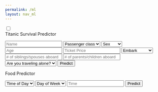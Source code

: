 ```yaml
---
permalink: /ml
layout: nav_ml
---
```

<html>
<head>
    <title>Slide Navbar</title>
    <link rel="stylesheet" type="text/css" href="ml-styles.css">
    <link href="https://fonts.googleapis.com/css2?family=Jost:wght@500&display=swap" rel="stylesheet">
</head>
<body>
    <div class="main">        
        <input type="checkbox" id="chk" aria-hidden="true">
            <div class="signup">
                <form>
                    <label for="chk" aria-hidden="true">Titanic Survival Predictor</label>
                    <p id="result" aria-hidden="true"></p>
                    <input id="Name" placeholder="Name" required="">
                    <select id="class" required>
                        <option disabled selected>Passenger class</option>
                        <option value="1">1st</option>
                        <option value="2">2nd</option>
                        <option value="3">3rd</option>
                    </select>
                    <select id="sex">
                        <option disabled selected>Sex</option>
                        <option value="male">Male</option>
                        <option value="female">Female</option>
                    </select>
                    <input id="age" placeholder="Age">
                    <input id="price" placeholder="Ticket Price">
                    <select id="embark">
                        <option disabled selected>Embark</option>
                        <option value="C">Cherbourg</option>
                        <option value="Q">Queenstown</option>
                        <option value="S">Southampton</option>
                    </select>
                    <input id="sibsp" placeholder="# of siblings/spouses aboard">
                    <input id="parch" placeholder="# of parents/children aboard">
                    <select id="alone">
                        <option disabled selected>Are you traveling alone?</option>
                        <option value="True">Yes</option>
                        <option value="False">No</option>
                    </select>
                    <button type="button" onclick="mltitanic()">Predict</button>
                </form>
            </div>
            <div class="login">
                <form>
                    <label for="chk" aria-hidden="true">Food Predictor</label>
                    <p id="resultx" aria-hidden="true"></p>
                    <select id="TimeOfDay">
                        <option disabled selected>Time of Day</option>
                        <option value="Morning">Morning</option>
                        <option value="Afternoon">Afternoon</option>
                    </select>
                    <select id="DayOfWeek">
                        <option disabled selected>Day of Week</option>
                        <option value="Weekend">Weekend</option>
                        <option value="Weekday">Weekday</option>
                    </select>
                    <input id="time" type="text" placeholder="Time" onfocus="(this.type='time')">
                    <button type="button" onclick="extra()">Predict</button>
                </form>
            </div>
    </div>
    <script>
        function mltitanic() {
            var dom = document.getElementById('result');
            var name = document.getElementById('Name').value;
            var pclass = document.getElementById('class').value;
            var sex = document.getElementById('sex').value;
            var age = document.getElementById('age').value;
            var fare = document.getElementById('price').value;
            var embarked = document.getElementById('embark').value;
            var sibsp = document.getElementById('sibsp').value;
            var parch = document.getElementById('parch').value;
            var alone = document.getElementById('alone').value;
            var passenger = {
                pclass: pclass,
                name: name,
                sex: sex,
                age: age,
                sibsp: sibsp,
                parch: parch,
                fare: fare,
                embarked: embarked,
                alone: alone
            };
            var url = 'http://127.0.0.1:8086/api/titanic/predict'; // Specify your URL
            var json = JSON.stringify(passenger);
            const authOptions = {
                method: 'POST',
                headers: { 'Content-Type': 'application/json' },
                body: json,
                credentials: 'include'
            };
            fetch(url, authOptions)
                .then(response => {
                    if (!response.ok) {
                        throw new Error(`HTTP error! Status: ${response.status}`);
                    }
                    return response.json();
                })
                .then(data => {
                    console.log('success', data);
                    dom.innerText = "Death Probability:" + data["Death probability"];
                    // Display in alert
                    alert("Death Probability: " + data["Death probability"]);
                })
                .catch(error => {
                    console.error('error', error);
                    // Handle error
                    dom.innerText = "Error occurred";
                });
        }
        function extra() {
            var dom = document.getElementById('resultx');
            var TOD = document.getElementById('TimeOfDay').value;
            var DOW = document.getElementById('DayOfWeek').value;
            var time = document.getElementById('time');
            var enteredTime = time.value + ":00"
            var payload = {
                Time: enteredTime,
                DayPart: TOD,
                DayType: DOW,
            };
            var url = 'http://127.0.0.1:8086/api/food/predict'
            var json = JSON.stringify(payload);
            console.log(json)
            const authOptions = {
                method: 'POST',
                headers: { 'Content-Type': 'application/json' },
                body: json,
                credentials: 'include'
            };
            fetch(url, authOptions)
                .then(response => {
                    if (!response.ok) {
                        throw new Error(`HTTP error! Status: ${response.status}`);
                    }
                    return response.json();
                })
                .then(data => {
                    console.log('success', data);
                    dom.innerText = "Predicted Item: " + data["item"]
                // Display in alert
                    alert("Predicted Item: " + data["item"]);
                })                
                .catch(error => {
                    console.error('error', error);
                    // Handle error
                    dom.innerText = "Error occurred";
                });
        }
    </script>
</body>
</html>